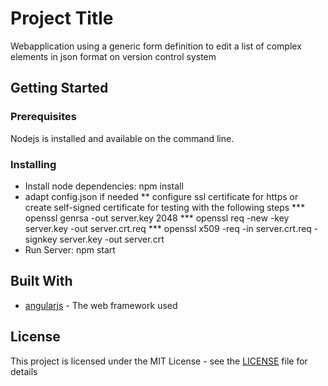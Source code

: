 # Project Title

Webapplication using a generic form definition to edit a list of complex elements in json format on version control system

## Getting Started

### Prerequisites

Nodejs is installed and available on the command line.

### Installing

* Install node dependencies: npm install
* adapt config.json if needed
** configure ssl certificate for https or create self-signed certificate for testing with the following steps
*** openssl genrsa -out server.key 2048
*** openssl req -new -key server.key -out server.crt.req
*** openssl x509 -req -in server.crt.req -signkey server.key -out server.crt
* Run Server: npm start

## Built With

* [angularjs](http://www.dropwizard.io/1.0.2/docs/) - The web framework used

## License

This project is licensed under the MIT License - see the [LICENSE](LICENSE) file for details
